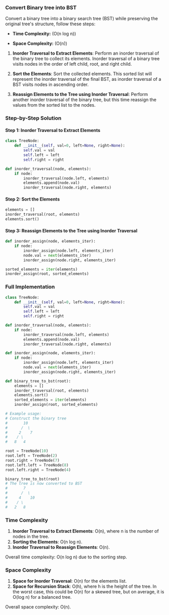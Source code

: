 ### Convert Binary tree into BST

Convert a binary tree into a binary search tree (BST) while preserving the original tree's structure, follow these steps:

- **Time Complexity:** \(O(n log n)\)

- **Space Complexity:** \(O(n)\)

1. **Inorder Traversal to Extract Elements**: Perform an inorder traversal of the binary tree to collect its elements. Inorder traversal of a binary tree visits nodes in the order of left child, root, and right child.

2. **Sort the Elements**: Sort the collected elements. This sorted list will represent the inorder traversal of the final BST, as inorder traversal of a BST visits nodes in ascending order.

3. **Reassign Elements to the Tree using Inorder Traversal**: Perform another inorder traversal of the binary tree, but this time reassign the values from the sorted list to the nodes.

### Step-by-Step Solution

#### Step 1: Inorder Traversal to Extract Elements

```python
class TreeNode:
    def __init__(self, val=0, left=None, right=None):
        self.val = val
        self.left = left
        self.right = right

def inorder_traversal(node, elements):
    if node:
        inorder_traversal(node.left, elements)
        elements.append(node.val)
        inorder_traversal(node.right, elements)
```

#### Step 2: Sort the Elements

```python
elements = []
inorder_traversal(root, elements)
elements.sort()
```

#### Step 3: Reassign Elements to the Tree using Inorder Traversal

```python
def inorder_assign(node, elements_iter):
    if node:
        inorder_assign(node.left, elements_iter)
        node.val = next(elements_iter)
        inorder_assign(node.right, elements_iter)

sorted_elements = iter(elements)
inorder_assign(root, sorted_elements)
```

### Full Implementation

```python
class TreeNode:
    def __init__(self, val=0, left=None, right=None):
        self.val = val
        self.left = left
        self.right = right

def inorder_traversal(node, elements):
    if node:
        inorder_traversal(node.left, elements)
        elements.append(node.val)
        inorder_traversal(node.right, elements)

def inorder_assign(node, elements_iter):
    if node:
        inorder_assign(node.left, elements_iter)
        node.val = next(elements_iter)
        inorder_assign(node.right, elements_iter)

def binary_tree_to_bst(root):
    elements = []
    inorder_traversal(root, elements)
    elements.sort()
    sorted_elements = iter(elements)
    inorder_assign(root, sorted_elements)

# Example usage:
# Construct the binary tree
#       10
#      /  \
#     2    7
#    / \
#   8   4

root = TreeNode(10)
root.left = TreeNode(2)
root.right = TreeNode(7)
root.left.left = TreeNode(8)
root.left.right = TreeNode(4)

binary_tree_to_bst(root)
# The tree is now converted to BST
#       7
#      /  \
#     4    10
#    / \
#   2   8
```

### Time Complexity

1. **Inorder Traversal to Extract Elements**: O(n), where n is the number of nodes in the tree.
2. **Sorting the Elements**: O(n log n).
3. **Inorder Traversal to Reassign Elements**: O(n).

Overall time complexity: O(n log n) due to the sorting step.

### Space Complexity

1. **Space for Inorder Traversal**: O(n) for the elements list.
2. **Space for Recursion Stack**: O(h), where h is the height of the tree. In the worst case, this could be O(n) for a skewed tree, but on average, it is O(log n) for a balanced tree.

Overall space complexity: O(n).